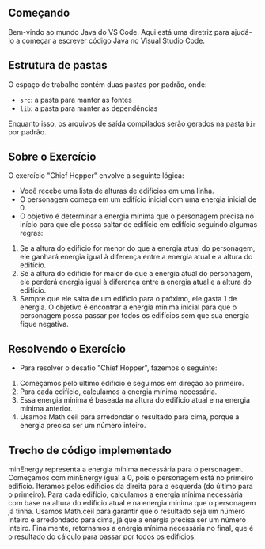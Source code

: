 ## Começando

Bem-vindo ao mundo Java do VS Code. Aqui está uma diretriz para ajudá-lo a começar a escrever código Java no Visual Studio Code.

## Estrutura de pastas

O espaço de trabalho contém duas pastas por padrão, onde:

- `src`: a pasta para manter as fontes
- `lib`: a pasta para manter as dependências

Enquanto isso, os arquivos de saída compilados serão gerados na pasta `bin` por padrão.

## Sobre o Exercício

O exercício "Chief Hopper" envolve a seguinte lógica:

 - Você recebe uma lista de alturas de edifícios em uma linha.
 - O personagem começa em um edifício inicial com uma energia inicial de 0.
 - O objetivo é determinar a energia mínima que o personagem precisa no início para que ele possa saltar de edifício em edifício seguindo algumas regras:
 1. Se a altura do edifício for menor do que a energia atual do personagem, ele ganhará energia igual à diferença entre a energia atual e a altura do edifício.
 2. Se a altura do edifício for maior do que a energia atual do personagem, ele perderá energia igual à diferença entre a energia atual e a altura do edifício.
 3. Sempre que ele salta de um edifício para o próximo, ele gasta 1 de energia.
O objetivo é encontrar a energia mínima inicial para que o personagem possa passar por todos os edifícios sem que sua energia fique negativa.

## Resolvendo o Exercício 

 - Para resolver o desafio "Chief Hopper", fazemos o seguinte:

 1. Começamos pelo último edifício e seguimos em direção ao primeiro.
 2. Para cada edifício, calculamos a energia mínima necessária.
 3. Essa energia mínima é baseada na altura do edifício atual e na energia mínima anterior.
 4. Usamos Math.ceil para arredondar o resultado para cima, porque a energia precisa ser um número inteiro.

## Trecho de código implementado 

minEnergy representa a energia mínima necessária para o personagem.
Começamos com minEnergy igual a 0, pois o personagem está no primeiro edifício.
Iteramos pelos edifícios da direita para a esquerda (do último para o primeiro).
Para cada edifício, calculamos a energia mínima necessária com base na altura do edifício atual e na energia mínima que o personagem já tinha.
Usamos Math.ceil para garantir que o resultado seja um número inteiro e arredondado para cima, já que a energia precisa ser um número inteiro.
Finalmente, retornamos a energia mínima necessária no final, que é o resultado do cálculo para passar por todos os edifícios.